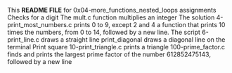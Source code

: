 This **README FILE** for 0x04-more_functions_nested_loops assignments
Checks for a digit
The mult.c function multiplies an integer
The solution 4-print_most_numbers.c prints 0 to 9, except 2 and 4
a function that prints 10 times the numbers, from 0 to 14, followed by a new line.
The script 6-print_line.c draws a straight line
print_diagonal draws a diagonal line on the terminal
Print square
10-print_triangle.c prints a triangle
100-prime_factor.c finds and prints the largest prime factor of the number 612852475143, followed by a new line
